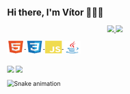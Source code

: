 ## Hi there, I'm Vítor 👋🏴‍☠️

 <div align="center">
  <a href="https://github.com/vitor-leal">
  <img height="180em" src="https://github-readme-stats.vercel.app/api?username=vitor-leal&show_icons=true&theme=midnight-purple&include_all_commits=true&count_private=true"/>
  <img height="180em" src="https://github-readme-stats.vercel.app/api/top-langs/?username=vitor-leal&layout=compact&langs_count=6&theme=midnight-purple"/>
</div>
<div style="display: inline_block"><br>
  <img align="center" alt="HTML" height="30" width="40" src="https://raw.githubusercontent.com/devicons/devicon/master/icons/html5/html5-original.svg">
  <img align="center" alt="CSS" height="30" width="40" src="https://raw.githubusercontent.com/devicons/devicon/master/icons/css3/css3-original.svg">
  <img align="center" alt="Js" height="30" width="40" src="https://raw.githubusercontent.com/devicons/devicon/master/icons/javascript/javascript-plain.svg">
  <img align="center" alt="Java" height="30" width="40" src="https://raw.githubusercontent.com/devicons/devicon/master/icons/java/java-original.svg">
</div>
 
  ##
 
<div> 
  <a href="https://www.linkedin.com/in/vitor-mota-leal/" target="_blank"><img src="https://img.shields.io/badge/-LinkedIn-%230077B5?style=for-the-badge&logo=linkedin&logoColor=white" target="_blank"></a>
 <a href = "mailto:vitormotaleal@gmail.com"><img src="https://img.shields.io/badge/-Gmail-FF0000?style=for-the-badge&logo=gmail&logoColor=white" target="_blank"></a>

 ![Snake animation](https://github.com/vitor-leal/vitor-leal/blob/output/github-contribution-grid-snake.svg)
 
 </div>
